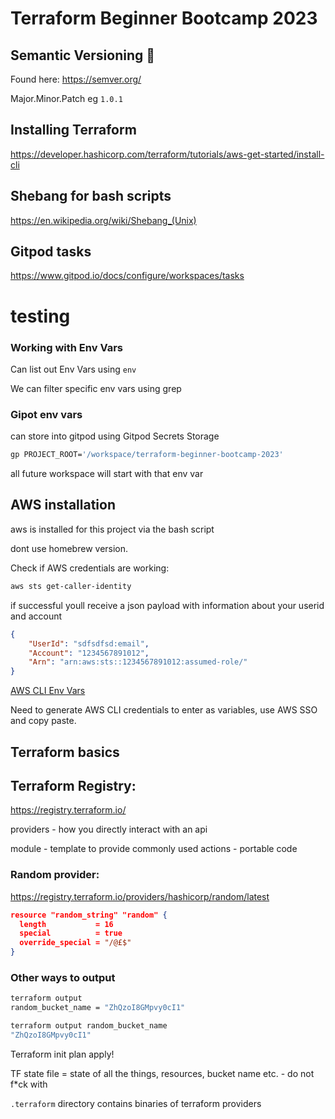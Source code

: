 # Terraform Beginner Bootcamp 2023

## Semantic Versioning :mage:
Found here: https://semver.org/


Major.Minor.Patch eg `1.0.1`


## Installing Terraform
https://developer.hashicorp.com/terraform/tutorials/aws-get-started/install-cli


## Shebang for bash scripts
https://en.wikipedia.org/wiki/Shebang_(Unix)


## Gitpod tasks
https://www.gitpod.io/docs/configure/workspaces/tasks

# testing


### Working with Env Vars

Can list out Env Vars using `env`

We can filter specific env vars using grep

### Gipot env vars
can store into gitpod using Gitpod Secrets Storage

```sh
gp PROJECT_ROOT='/workspace/terraform-beginner-bootcamp-2023'

```

all future workspace will start with that env var


## AWS installation
aws is installed for this project via the bash script


dont use homebrew version.

Check if AWS credentials are working:
```sh
aws sts get-caller-identity
```
if successful youll receive a json payload with information about your userid and account

```json
{
    "UserId": "sdfsdfsd:email",
    "Account": "1234567891012",
    "Arn": "arn:aws:sts::1234567891012:assumed-role/"
}
```

[AWS CLI Env Vars](https://docs.aws.amazon.com/cli/latest/userguide/cli-configure-envvars.html)

Need to generate AWS CLI credentials to enter as variables, use AWS SSO and copy paste.

## Terraform basics

## Terraform Registry:
https://registry.terraform.io/

providers - how you directly interact with an api

module - template to provide commonly used actions - portable code


### Random provider:
https://registry.terraform.io/providers/hashicorp/random/latest

```json
resource "random_string" "random" {
  length           = 16
  special          = true
  override_special = "/@£$"
}
```



### Other ways to output
```sh
terraform output
random_bucket_name = "ZhQzoI8GMpvy0cI1"

terraform output random_bucket_name
"ZhQzoI8GMpvy0cI1"
```

Terraform init plan apply!

TF state file = state of all the things, resources, bucket name  etc. - do not f*ck with

`.terraform` directory contains binaries of terraform providers
